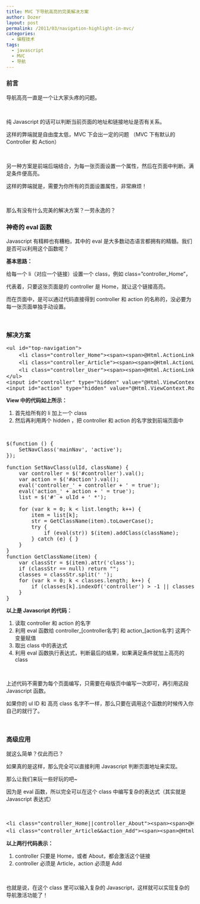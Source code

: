 ```yaml
---
title: MVC 下导航高亮的完美解决方案
author: Dozer
layout: post
permalink: /2011/03/navigation-highlight-in-mvc/
categories:
  - 编程技术
tags:
  - javascript
  - MVC
  - 导航
---
```


### <span id="i">前言</span>

导航高亮一直是一个让大家头疼的问题。

&nbsp;

纯 Javascript 的话可以判断当前页面的地址和链接地址是否有关系。

这样的弊端就是自由度太低，MVC 下会出一定的问题 （MVC 下有默认的 Controller 和 Action）

&nbsp;

另一种方案是前端后端结合，为每一张页面设置一个属性，然后在页面中判断。满足条件便高亮。

这样的弊端就是，需要为你所有的页面设置属性，非常麻烦！

&nbsp;

那么有没有什么完美的解决方案？一劳永逸的？

<!--more-->

### <span id="_eval">神奇的 eval 函数</span>

Javascript 有精粹也有糟粕，其中的 eval 是大多数动态语言都拥有的精髓。我们是否可以利用这个函数呢？

**基本思路：**

给每一个 li（对应一个链接）设置一个 class，例如 class=&#8221;controller_Home&#8221;，

代表着，只要这张页面是的 controller 是 Home，就让这个链接高亮。

而在页面中，是可以通过代码直接得到 controller 和 action 的名称的，没必要为每一张页面单独手动设置。

&nbsp;

### <span id="i-2">解决方案</span>

<pre class="brush:xml">&lt;ul id="top-navigation"&gt;
    &lt;li class="controller_Home"&gt;&lt;span&gt;&lt;span&gt;@Html.ActionLink("首页","Index","Home")&lt;/span&gt;&lt;/span&gt;&lt;/li&gt;
    &lt;li class="controller_Article"&gt;&lt;span&gt;&lt;span&gt;@Html.ActionLink("文章管理","Index","Article")&lt;/span&gt;&lt;/span&gt;&lt;/li&gt;
    &lt;li class="controller_User"&gt;&lt;span&gt;&lt;span&gt;@Html.ActionLink("用户管理","Index","User")&lt;/span&gt;&lt;/span&gt;&lt;/li&gt;
&lt;/ul&gt;
&lt;input id="controller" type="hidden" value="@Html.ViewContext.RouteData.Values["controller"]"/&gt;
&lt;input id="action" type="hidden" value="@Html.ViewContext.RouteData.Values["action"]"/&gt;</pre>

**View 中的代码如上所示：**

1.  首先给所有的 li 加上一个 class
2.  然后再利用两个 hidden ，把 controller 和 action 的名字放到前端页面中

&nbsp;

<pre class="brush:js">$(function () {
    SetNavClass('mainNav', 'active');
});

function SetNavClass(ulId, className) {
    var controller = $('#controller').val();
    var action = $('#action').val();
    eval('controller_' + controller + ' = true');
    eval('action_' + action + ' = true');
    list = $('#' + ulId + ' *');

    for (var k = 0; k &lt; list.length; k++) {
        item = list[k];
        str = GetClassName(item).toLowerCase();
        try {
            if (eval(str)) $(item).addClass(className);
        } catch (e) { }
    }
}
function GetClassName(item) {
    var classStr = $(item).attr('class');
    if (classStr == null) return "";
    classes = classStr.split(' ');
    for (var k = 0; k &lt; classes.length; k++) {
        if (classes[k].indexOf('controller') &gt; -1 || classes[k].indexOf('action') &gt; -1) return classes[k];
    }
}</pre>

**以上是 Javascript 的代码：**

1.  读取 controller 和 action 的名字
2.  利用 eval 函数给 controller\_[controller名字] 和 action\_[action名字] 这两个变量赋值
3.  取出 class 中的表达式
4.  利用 eval 函数执行表达式，判断最后的结果，如果满足条件就加上高亮的 class

&nbsp;

上述代码不需要为每个页面编写，只需要在母版页中编写一次即可，再引用这段 Javascript 函数。

如果你的 ul ID 和 高亮 class 名字不一样，那么只要在调用这个函数的时候传入你自己的就行了。

&nbsp;

### <span id="i-3">高级应用</span>

就这么简单？仅此而已？

如果真的是这样，那么完全可以直接利用 Javascript 判断页面地址来实现。

那么让我们来玩一些好玩的吧~

因为是 eval 函数，所以完全可以在这个 class 中编写复杂的表达式（其实就是 Javascript 表达式）

&nbsp;

<pre class="brush:xml">&lt;li class="controller_Home||controller_About"&gt;&lt;span&gt;&lt;span&gt;@Html.ActionLink("首页", "Index", "Home")&lt;/span&gt;&lt;/span&gt;&lt;/li&gt;
&lt;li class="controller_Article&&action_Add"&gt;&lt;span&gt;&lt;span&gt;@Html.ActionLink("文章管理", "Index", "Article")&lt;/span&gt;&lt;/span&gt;&lt;/li&gt;</pre>

**以上两行代码表示：**

1.  controller 只要是 Home，或者 About，都会激活这个链接
2.  controller 必须是 Article，action 必须是 Add

&nbsp;

也就是说，在这个 class 里可以输入复杂的 Javascript，这样就可以实现复杂的导航激活功能了！
